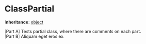 # ClassPartial

**Inheritance:** [object](https://docs.microsoft.com/en-us/dotnet/api/system.object)  
  
[Part A] Tests partial class, where there are comments on each part.  
[Part B] Aliquam eget eros ex.  
  

